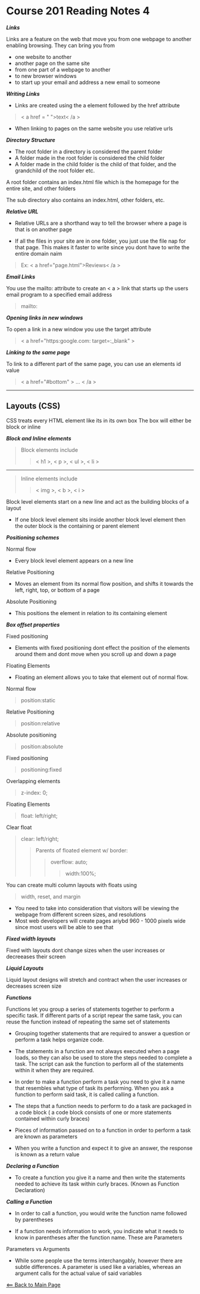 # Course 201 Reading Notes 4

__*Links*__

Links are a feature on the web that move you from one webpage to another enabling browsing. They can bring you from

- one website to another
- another page on the same site
- from one part of a webpage to another
- to new browser windows
- to start up your email and address a new email to someone

__*Writing Links*__

- Links are created using the a element followed by the href attribute

> < a href = " ">text< /a >

- When linking to pages on the same website you use relative urls

__*Directory Structure*__

- The root folder in a directory is considered the parent folder
- A folder made in the root folder is considered the child folder
- A folder made in the child folder is the child of that folder, and the grandchild of the root folder etc.

A root folder contains an index.html file which is the homepage for the entire site, and other folders

The sub directory also contains an index.html, other folders, etc.

__*Relative URL*__

- Relative URLs are a shorthand way to tell the browser where a page is that is on another page

- If all the files in your site are in one folder, you just use the file nap for that page. This makes it faster to write since you dont have to write the entire domain naim

> Ex: < a href="page.html">Reviews< /a >

__*Email Links*__

You use the mailto: attribute to create an < a > link that starts up the users email program to a specified email address

> mailto:

__*Opening links in new windows*__

To open a link in a new window you use the target attribute

> < a href="https:google.com: target=:_blank" >

__*Linking to the same page*__

To link to a different part of the same page, you can use an elements id value

> < a href="#bottom" > ... < /a >
----------------------------------------------------------------------------

## Layouts (CSS)

CSS treats every HTML element like its in its own box
The box will either be block or inline

__*Block and Inline elements*__

> Block elements include
>> < h1 >, < p >, < ul >, < li >
----------------------------------------------------------------------------
> Inline elements include
>> < img >, < b >, < i >

Block level elements start on a new line and act as the building blocks of a layout

- If one block level element sits inside another block level element then the outer block is the containing or parent element

__*Positioning schemes*__

Normal flow

- Every block level element appears on a new line

Relative Positioning

- Moves an element from its normal flow position, and shifts it towards the left, right, top, or bottom of a page

Absolute Positioning

- This positions the element in relation to its containing element

__*Box offset properties*__

Fixed positioning

- Elements with fixed positioning dont effect the position of the elements around them and dont move when you scroll up and down a page

Floating Elements

- Floating an element allows you to take that element out of normal flow.

Normal flow
> position:static

Relative Positioning
> position:relative

Absolute positioning
> position:absolute

Fixed positioning
> positioning:fixed

Overlapping elements
> z-index: 0;

Floating Elements
> float: left/right;

Clear float
> clear: left/right;
>> Parents of floated element w/ border:
>>> overflow: auto;
>>>> width:100%;

You can create multi column layouts with floats using

> width, reset, and margin

- You need to take into consideration that visitors will be viewing the webpage from different screen sizes, and resolutions
- Most web developers will create pages ariybd 960 - 1000 pixels wide since most users will be able to see that

__*Fixed width layouts*__

Fixed with layouts dont change sizes when the user increases or decreeases their screen

__*Liquid Layouts*__

Liquid layout designs will stretch and contract when the user increases or decreases screen size

__*Functions*__

Functions let you group a series of statements together to perform a specific task. If different parts of a script repear the same task, you can reuse the function instead of repeating the same set of statements

- Grouping together statements that are required to answer a question or perform a task helps organize code.

- The statements in a function are not always executed when a page loads, so they can also be used to store the steps needed to complete a task. The script can ask the function to perform all of the statements within it when they are required.

- In order to make a function perform a task you need to give it a name that resembles what type of task its performing. When you ask a function to perform said task, it is called calling a function.

- The steps that a function needs to perform to do a task are packaged in a code block ( a code block consists of one or more statements contained within curly braces)

- Pieces of information passed on to a function in order to perform a task are known as parameters

- When you write a function and expect it to give an answer, the response is known as a return value

__*Declaring a Function*__

- To create a function you give it a name and then write the statements needed to achieve its task within curly braces. (Known as Function Declaration)

__*Calling a Function*__

- In order to call a function, you would write the function name followed by parentheses

- If a function needs information to work, you indicate what it needs to know in parentheses after the function name. These are Parameters

Parameters vs Arguments

- While some people use the terms interchangably, however there are subtle differences. A parameter is used like a variables, whereas an argument calls for the actual value of said variables

[<== Back to Main Page](README.md)
